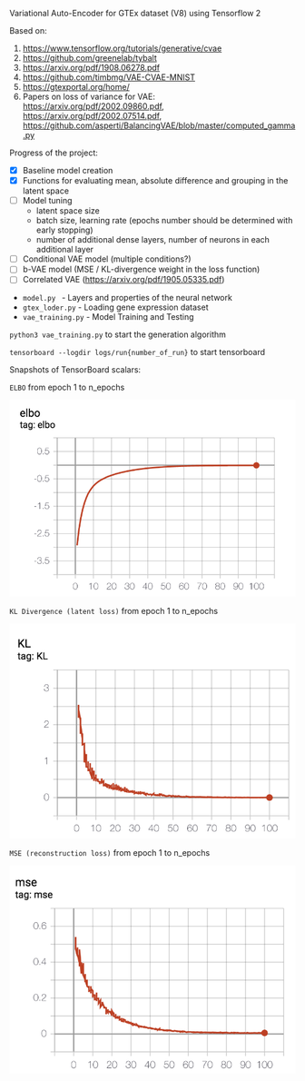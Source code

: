 Variational Auto-Encoder for GTEx dataset (V8) using Tensorflow 2

Based on:
1. https://www.tensorflow.org/tutorials/generative/cvae
2. https://github.com/greenelab/tybalt
3. https://arxiv.org/pdf/1908.06278.pdf
4. https://github.com/timbmg/VAE-CVAE-MNIST
5. https://gtexportal.org/home/
6. Papers on loss of variance for VAE: https://arxiv.org/pdf/2002.09860.pdf,
 https://arxiv.org/pdf/2002.07514.pdf,
 https://github.com/asperti/BalancingVAE/blob/master/computed_gamma.py


Progress of the project:
- [x] Baseline model creation
- [x] Functions for evaluating mean, absolute difference and grouping in the latent space
- [ ] Model tuning 
   * latent space size
   * batch size, learning rate (epochs number should be determined with early stopping)
   * number of additional dense layers, number of neurons in each additional layer
- [ ] Conditional VAE model (multiple conditions?)
- [ ] b-VAE model (MSE / KL-divergence weight in the loss function)
- [ ] Correlated VAE (https://arxiv.org/pdf/1905.05335.pdf)

- `model.py ` - Layers and properties of the neural network
- `gtex_loder.py` - Loading gene expression dataset
- `vae_training.py` - Model Training and Testing

`python3 vae_training.py` to start the generation algorithm

`tensorboard --logdir logs/run{number_of_run}` to start tensorboard

Snapshots of TensorBoard scalars:

`ELBO` from epoch 1 to n_epochs

![ELBO](./tensorboard_imgs/elbo.png)

`KL Divergence (latent loss)` from epoch 1 to n_epochs

![KL Divergence (latent loss)](./tensorboard_imgs/kl_divergence.png)

`MSE (reconstruction loss)` from epoch 1 to n_epochs

![MSE (reconstruction loss)](./tensorboard_imgs/mse.png)

